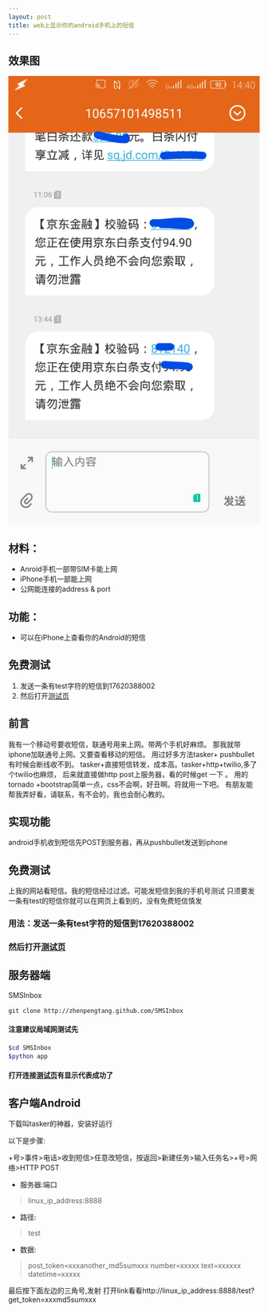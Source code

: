 ```yaml
---
layout: post
title: web上显示你的android手机上的短信
---
```

## 效果图

 ![android](my_pics/2017_02_15_14.40.10_Ink_LI.jpg)

## 材料：
* Anroid手机一部带SIM卡能上网
* iPhone手机一部能上网
* 公网能连接的address & port

## 功能：
* 可以在iPhone上查看你的Android的短信

## 免费测试
1. 发送一条有test字符的短信到17620388002
2. 然后打开[测试页](http://103.253.25.63:7777/showyoursms)

## 前言
我有一个移动号要收短信，联通号用来上网。带两个手机好麻烦。
那我就带iphone加联通号上网。又要查看移动的短信。
用过好多方法tasker+ pushbullet 有时候会断线收不到。
tasker+直接短信转发，成本高。tasker+http+twilio,多了个twilio也麻烦，
后来就直接做http post上服务器，看的时候get 一下 。
用的tornado +bootstrap简单一点，css不会啊，好丑啊。将就用一下吧。
有朋友能帮我弄好看，请联系，有不会的，我也会耐心教的。

## 实现功能
android手机收到短信先POST到服务器，再从pushbullet发送到iphone

## 免费测试
上我的网站看短信。我的短信经过过滤。可能发短信到我的手机号测试
只须要发一条有test的短信你就可以在网页上看到的，没有免费短信慎发
 
### 用法：发送一条有test字符的短信到17620388002

### 然后打开[测试页](http://103.253.25.63:7777/showyoursms)




## 服务器端

SMSInbox

```
git clone http://zhenpengtang.github.com/SMSInbox
```

#### 注意建议局域网测试先

```bash
$cd SMSInbox
$python app
```

#### 打开连接[测试页](http://linux_ip_address:8888/showyoursms)有显示代表成功了

## 客户端Android
下载叫tasker的神器，安装好运行

以下是步骤:

+号>事件>电话>收到短信>任意改短信，按返回>新建任务>输入任务名>+号>网络>HTTP POST

* 服务器:端口 
> linux_ip_address:8888

* 路径: 
>test

* 数据:
> post_token=xxxanother_md5sumxxx
> number=xxxxx
> text=xxxxxx
> datetime=xxxxx


最后按下面左边的三角号,发射
打开link看看http://linux_ip_address:8888/test?get_token=xxxmd5sumxxx


